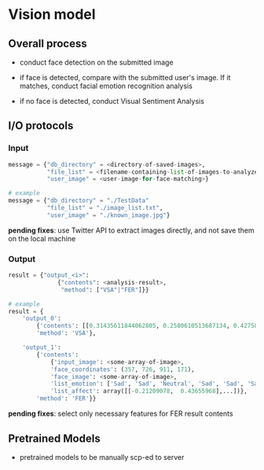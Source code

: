 # Vision model

## Overall process

* conduct face detection on the submitted image

* if face is detected, compare with the submitted user's image. If it matches, conduct facial emotion recognition analysis

* if no face is detected, conduct Visual Sentiment Analysis

## I/O protocols

### Input

``` python
message = {"db_directory" = <directory-of-saved-images>,
           "file_list" = <filename-containing-list-of-images-to-analyze>,
           "user_image" = <user-image-for-face-matching>}

# example
message = {"db_directory" = "./TestData"
           "file_list" = "./image_list.txt",
           "user_image" = "./known_image.jpg"}
```


**pending fixes**: use Twitter API to extract images directly, and not save them on the local machine

### Output

``` python
result = {"output_<i>":
              {"contents": <analysis-result>,
               "method": ["VSA"|"FER"]}}

# example
result = {
    'output_0': 
        {'contents': [[0.31435611844062805, 0.2580610513687134, 0.42758283019065857]], 
        'method': 'VSA'}, 

    'output_1': 
    	{'contents': 
            {'input_image': <some-array-of-image>, 
            'face_coordinates': (357, 726, 911, 171), 
            'face_image': <some-array-of-image>, 
            'list_emotion': ['Sad', 'Sad', 'Neutral', 'Sad', 'Sad', 'Sad', 'Neutral', 'Neutral', 'Neutral', 'Sad'], 
            'list_affect': array([[-0.21209078,  0.43655968],...])}, 
        'method': 'FER'}}
```

**pending fixes**: select only necessary features for FER result contents


## Pretrained Models

* pretrained models to be manually scp-ed to server
